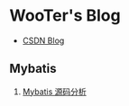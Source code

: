 # WooTer's Blog

- [CSDN Blog](https://blog.csdn.net/wutao1155)

## Mybatis

1. [Mybatis 源码分析](https://github.com/WoooTer/Blog/issues/1)
